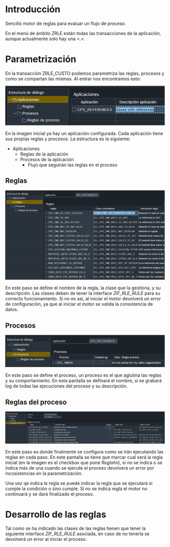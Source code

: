 # Introducción

Sencillo motor de reglas para evaluar un flujo de proceso.

En el menú de ámbito ZRLE están todas las transacciones de la aplicación, aunque actualmente solo hay una <.<.

# Parametrización

En la transacción ZRLE_CUSTO podemos parametriza las reglas, procesos y como se compartan las mismas. Al entrar nos encontramos esto:

![Inicio](https://github.com/irodrigob/ABAP_Rules_engine/blob/main/docs/custo_inicio.png)

En la imagen inicial ya hay un aplicación configurada. Cada aplicación tiene sus propias reglas y procesos. La estructura es la siguiente:

* Aplicaciones
  * Reglas de la aplicación
  * Procesos de la aplicación
    * Flujo que seguirán las reglas en el proceso

## Reglas

![Reglas](https://github.com/irodrigob/ABAP_Rules_engine/blob/main/docs/reglas.png)

En este paso se define el nombre de la regla, la clase que la gestiona, y su descripción. Las clases deben de tener la interface _ZIF_RLE_RULE_ para su correcto funcionamiento. Si no es así, al iniciar el motor devolverá un error de configuración, ya que al iniciar el motor se valida la consistencia de datos.

## Procesos

![Reglas](https://github.com/irodrigob/ABAP_Rules_engine/blob/main/docs/procesos.png)

En este paso se define el proceso, un proceso es el que aglutina las reglas y su comportamiento. En esta pantalla se definará el nombre, si se grabará log de todas las ejecuciones del proceso y su descripción.

## Reglas del proceso

![Reglas de proceso](https://github.com/irodrigob/ABAP_Rules_engine/blob/main/docs/reglas_proceso.png)

En este paso es donde finalmente se configura como se irán ejecutando las reglas en cada paso. En este pantalla se tiene que marcar cual será la regla inicial (en la imagen es el checkbox que pone _ReglaIni_), si no se indica o se indica más de una cuando se ejecute el proceso devolverá un error por incosistencias en la parametrización.

Una vez qe indica la regla se puede indicar la regla que se ejecutará si cumple la condición o sino cumple. Si no se indica regla el motor no continuará y se dará finalizado el proceso.

# Desarrollo de las reglas

Tal como se ha indicado las clases de las reglas tienen que tener la siguiente interface _ZIF_RLE_RULE_ asociada, en caso de no tenerla se devolverá un error al iniciar el proceso.




